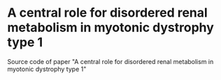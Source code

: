 # A central role for disordered renal metabolism in myotonic dystrophy type 1
Source code of paper "A central role for disordered renal metabolism in myotonic dystrophy type 1"
